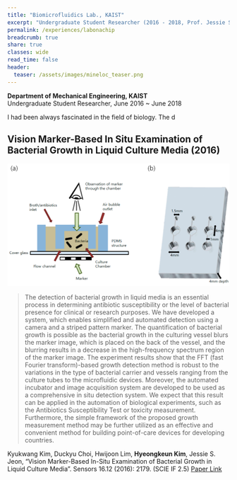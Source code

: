 ```yaml
---
title: "Biomicrofluidics Lab., KAIST"
excerpt: "Undergraduate Student Researcher (2016 - 2018, Prof. Jessie S. Jeon)"
permalink: /experiences/labonachip
breadcrumb: true
share: true
classes: wide
read_time: false
header:
  teaser: /assets/images/mineloc_teaser.png
---
```

**Department of Mechanical Engineering, KAIST**  
Undergraduate Student Researcher, June 2016 ~ June 2018

I had been always fascinated in the field of biology. The d

## Vision Marker-Based In Situ Examination of Bacterial Growth in Liquid Culture Media (2016)  ##

![Schematic drawing of the designed polydimethylsiloxane (PDMS) devices.](/assets/images/visionmarker-1.png)

> The detection of bacterial growth in liquid media is an essential process in determining antibiotic susceptibility or the level of bacterial presence for clinical or research purposes. We have developed a system, which enables simplified and automated detection using a camera and a striped pattern marker. The quantification of bacterial growth is possible as the bacterial growth in the culturing vessel blurs the marker image, which is placed on the back of the vessel, and the blurring results in a decrease in the high-frequency spectrum region of the marker image. The experiment results show that the FFT (fast Fourier transform)-based growth detection method is robust to the variations in the type of bacterial carrier and vessels ranging from the culture tubes to the microfluidic devices. Moreover, the automated incubator and image acquisition system are developed to be used as a comprehensive in situ detection system. We expect that this result can be applied in the automation of biological experiments, such as the Antibiotics Susceptibility Test or toxicity measurement. Furthermore, the simple framework of the proposed growth measurement method may be further utilized as an effective and convenient method for building point-of-care devices for developing countries.

Kyukwang Kim, Duckyu Choi, Hwijoon Lim, **Hyeongkeun Kim**, Jessie S. Jeon, “Vision Marker-Based In-Situ Examination of Bacterial Growth in Liquid Culture Media”. Sensors 16.12 (2016): 2179. (SCIE IF 2.5) [Paper Link](http://www.mdpi.com/1424-8220/16/12/2179)
